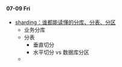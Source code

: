 

#### 07-09 Fri

- [sharding：谁都能读懂的分库、分表、分区](https://www.cnblogs.com/f-ck-need-u/p/9388407.html)
  - 业务分库
  - 分表
    - 垂直切分
    - 水平切分 vs 数据库分区
  - 

